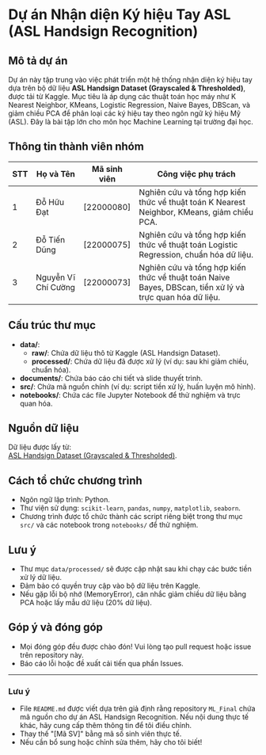 # Dự án Nhận diện Ký hiệu Tay ASL (ASL Handsign Recognition)

## Mô tả dự án
Dự án này tập trung vào việc phát triển một hệ thống nhận diện ký hiệu tay dựa trên bộ dữ liệu **ASL Handsign Dataset (Grayscaled & Thresholded)**, được tải từ Kaggle. Mục tiêu là áp dụng các thuật toán học máy như K Nearest Neighbor, KMeans, Logistic Regression, Naive Bayes, DBScan, và giảm chiều PCA để phân loại các ký hiệu tay theo ngôn ngữ ký hiệu Mỹ (ASL). Đây là bài tập lớn cho môn học Machine Learning tại trường đại học.

## Thông tin thành viên nhóm
| STT | Họ và Tên         | Mã sinh viên | Công việc phụ trách                                      |
|-----|-------------------|--------------|---------------------------------------------------------|
| 1   | Đỗ Hữu Đạt        | [22000080]      | Nghiên cứu và tổng hợp kiến thức về thuật toán K Nearest Neighbor, KMeans, giảm chiều PCA. |
| 2   | Đỗ Tiến Dũng      | [22000075]      | Nghiên cứu và tổng hợp kiến thức về thuật toán Logistic Regression, chuẩn hóa dữ liệu. |
| 3   | Nguyễn Vĩ Chí Cường | [22000073]      | Nghiên cứu và tổng hợp kiến thức về thuật toán Naive Bayes, DBScan, tiền xử lý và trực quan hóa dữ liệu. |

## Cấu trúc thư mục
- **data/**:
  - **raw/**: Chứa dữ liệu thô từ Kaggle (ASL Handsign Dataset).
  - **processed/**: Chứa dữ liệu đã được xử lý (ví dụ: sau khi giảm chiều, chuẩn hóa).
- **documents/**: Chứa báo cáo chi tiết và slide thuyết trình.
- **src/**: Chứa mã nguồn chính (ví dụ: script tiền xử lý, huấn luyện mô hình).
- **notebooks/**: Chứa các file Jupyter Notebook để thử nghiệm và trực quan hóa.

## Nguồn dữ liệu
Dữ liệu được lấy từ:  
[ASL Handsign Dataset (Grayscaled & Thresholded)](https://www.kaggle.com/datasets/furkanakdeniz/asl-handsign-dataset-grayscaled-thresholded/data).

## Cách tổ chức chương trình
- Ngôn ngữ lập trình: Python.
- Thư viện sử dụng: `scikit-learn`, `pandas`, `numpy`, `matplotlib`, `seaborn`.
- Chương trình được tổ chức thành các script riêng biệt trong thư mục `src/` và các notebook trong `notebooks/` để thử nghiệm.

## Lưu ý
- Thư mục `data/processed/` sẽ được cập nhật sau khi chạy các bước tiền xử lý dữ liệu.
- Đảm bảo có quyền truy cập vào bộ dữ liệu trên Kaggle.
- Nếu gặp lỗi bộ nhớ (MemoryError), cân nhắc giảm chiều dữ liệu bằng PCA hoặc lấy mẫu dữ liệu (20% dữ liệu).

## Góp ý và đóng góp
- Mọi đóng góp đều được chào đón! Vui lòng tạo pull request hoặc issue trên repository này.
- Báo cáo lỗi hoặc đề xuất cải tiến qua phần Issues.

---

### Lưu ý
- File `README.md` được viết dựa trên giả định rằng repository `ML_Final` chứa mã nguồn cho dự án ASL Handsign Recognition. Nếu nội dung thực tế khác, hãy cung cấp thêm thông tin để tôi điều chỉnh.
- Thay thế "[Mã SV]" bằng mã số sinh viên thực tế.
- Nếu cần bổ sung hoặc chỉnh sửa thêm, hãy cho tôi biết!